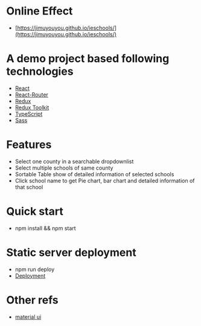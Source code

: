 # Online Effect
- [https://jimuyouyou.github.io/ieschools/](https://jimuyouyou.github.io/ieschools/)
  
# A demo project based following technologies
- [React](https://reactjs.org/)
- [React-Router](https://reactrouter.com/en/main) 
- [Redux](https://redux.js.org/) 
- [Redux Toolkit](https://redux-toolkit.js.org/)
- [TypeScript](https://www.typescriptlang.org/docs/handbook/2/basic-types.html)
- [Sass](https://sass-lang.com/)
  

# Features
- Select one county in a searchable dropdownlist
- Select multiple schools of same county
- Sortable Table show of detailed information of selected schools
- Click school name to get Pie chart, bar chart and detailed information of that school

# Quick start
- npm install && npm start

# Static server deployment
- npm run deploy
- [Deployment](https://create-react-app.dev/docs/deployment/)

# Other refs
- [material ui](https://github.com/mui/material-ui/tree/master/packages/mui-material/src)
